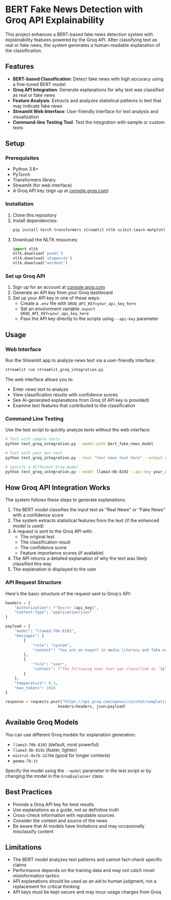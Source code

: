 # BERT Fake News Detection with Groq API Explainability

This project enhances a BERT-based fake news detection system with explainability features powered by the Groq API. After classifying text as real or fake news, the system generates a human-readable explanation of the classification.

## Features

- **BERT-based Classification**: Detect fake news with high accuracy using a fine-tuned BERT model
- **Groq API Integration**: Generate explanations for why text was classified as real or fake news
- **Feature Analysis**: Extracts and analyzes statistical patterns in text that may indicate fake news
- **Streamlit Web Interface**: User-friendly interface for text analysis and visualization
- **Command-line Testing Tool**: Test the integration with sample or custom texts

## Setup

### Prerequisites

- Python 3.8+
- PyTorch
- Transformers library
- Streamlit (for web interface)
- A Groq API key (sign up at [console.groq.com](https://console.groq.com/signup))

### Installation

1. Clone this repository
2. Install dependencies:
   ```bash
   pip install torch transformers streamlit nltk scikit-learn matplotlib seaborn pandas requests python-dotenv
   ```
3. Download the NLTK resources:
   ```python
   import nltk
   nltk.download('punkt')
   nltk.download('stopwords')
   nltk.download('wordnet')
   ```

### Set up Groq API

1. Sign up for an account at [console.groq.com](https://console.groq.com/signup)
2. Generate an API key from your Groq dashboard
3. Set up your API key in one of these ways:
   - Create a `.env` file with `GROQ_API_KEY=your_api_key_here`
   - Set an environment variable: `export GROQ_API_KEY=your_api_key_here`
   - Pass the API key directly to the scripts using `--api-key` parameter

## Usage

### Web Interface

Run the Streamlit app to analyze news text via a user-friendly interface:

```bash
streamlit run streamlit_groq_integration.py
```

The web interface allows you to:
- Enter news text to analyze
- View classification results with confidence scores
- See AI-generated explanations from Groq (if API key is provided)
- Examine text features that contributed to the classification

### Command Line Testing

Use the test script to quickly analyze texts without the web interface:

```bash
# Test with sample texts
python test_groq_integration.py --model-path bert_fake_news_model

# Test with your own text
python test_groq_integration.py --text "Your news text here" --output results.json

# Specify a different Groq model
python test_groq_integration.py --model llama3-8b-8192 --api-key your_api_key_here
```

## How Groq API Integration Works

The system follows these steps to generate explanations:

1. The BERT model classifies the input text as "Real News" or "Fake News" with a confidence score
2. The system extracts statistical features from the text (if the enhanced model is used)
3. A request is sent to the Groq API with:
   - The original text
   - The classification result
   - The confidence score
   - Feature importance scores (if available)
4. The API returns a detailed explanation of why the text was likely classified this way
5. The explanation is displayed to the user

### API Request Structure

Here's the basic structure of the request sent to Groq's API:

```python
headers = {
    "Authorization": f"Bearer {api_key}",
    "Content-Type": "application/json"
}

payload = {
    "model": "llama3-70b-8192",
    "messages": [
        {
            "role": "system", 
            "content": "You are an expert in media literacy and fake news detection..."
        },
        {
            "role": "user", 
            "content": f"The following news text was classified as '{classification}'..."
        }
    ],
    "temperature": 0.3,
    "max_tokens": 1024
}

response = requests.post("https://api.groq.com/openai/v1/chat/completions", 
                       headers=headers, json=payload)
```

## Available Groq Models

You can use different Groq models for explanation generation:

- `llama3-70b-8192` (default, most powerful)
- `llama3-8b-8192` (faster, lighter)
- `mixtral-8x7b-32768` (good for longer contexts)
- `gemma-7b-it`

Specify the model using the `--model` parameter in the test script or by changing the model in the `GroqExplainer` class.

## Best Practices

- Provide a Groq API key for best results
- Use explanations as a guide, not as definitive truth
- Cross-check information with reputable sources
- Consider the context and source of the news
- Be aware that AI models have limitations and may occasionally misclassify content

## Limitations

- The BERT model analyzes text patterns and cannot fact-check specific claims
- Performance depends on the training data and may not catch novel misinformation tactics
- API explanations should be used as an aid to human judgment, not a replacement for critical thinking
- API keys must be kept secure and may incur usage charges from Groq